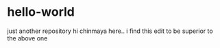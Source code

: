 # hello-world
just another repository
hi chinmaya here.. i find this edit to be superior to the above one
